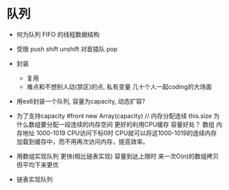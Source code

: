 # 队列

 - 何为队列
   FIFO 的线程数据结构

 - 受限
   push
   shift
   unshift 对首插队
   pop 

 - 封装
   - 复用
   - 难点和不想别人动(禁区)的点, 私有变量
   几十个人一起coding的大场面

 - 用es6封装一个队列, 容量为capacity, 动态扩容?

 - 为了支持capacity
    #front
    new Array(capacity) // 内存分配连续
    this.size 
    为什么数组要分配一段连续的内存空间
        更好的利用CPU缓存
        容量好处？
        数组  内存地址 1000-1019 CPU访问下标0时 CPU就可以将这1000-1019的连续内存加载到缓存中，而不用再次访问内存，提高效率。

  - 用数组实现队列 更快(相比链表实现)
    容量到达上限时 来一次O(n)的数组拷贝 但平均下来更优
   - 链表实现队列
    